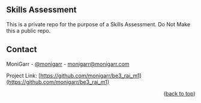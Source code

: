 <div id="top"></div>

<!-- ABOUT THE PROJECT -->
## Skills Assessment

This is a private repo for the purpose of a Skills Assessment.
Do Not Make this a public repo.


<!-- CONTACT -->
## Contact

MoniGarr - [@monigarr](https://twitter.com/monigarr) - monigarr@monigarr.com

Project Link: [https://github.com/monigarr/be3_rai_m1](https://github.com/monigarr/be3_rai_m1)

<p align="right">(<a href="#top">back to top</a>)</p>
